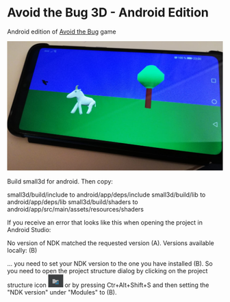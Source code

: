 Avoid the Bug 3D - Android Edition
==================================

Android edition of [Avoid the Bug](https://github.com/dimi309/avoidthebug) game

![Running on Android](androiddemo.png)


Build small3d for android. Then copy:

  small3d/build/include to android/app/deps/include
  small3d/build/lib to android/app/deps/lib
  small3d/build/shaders to android/app/src/main/assets/resources/shaders

If you receive an error that looks like this when opening the project in Android Studio:

No version of NDK matched the requested version (A). Versions available locally: (B)

... you need to set your NDK version to the one you have installed (B). So you need to open the
project structure dialog by clicking on the project structure icon ![project structure icon](projectstructureandroid.png)
or by pressing Ctr+Alt+Shift+S and then setting the "NDK version" under "Modules" to (B).
